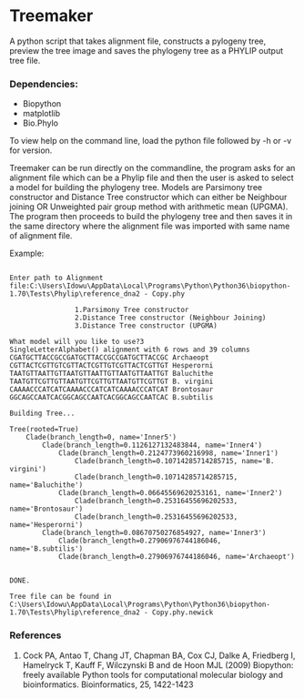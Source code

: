 # Treemaker
A python script that takes alignment file, constructs a pylogeny tree, preview the tree image and saves the phylogeny tree as a PHYLIP output tree file.

### Dependencies:
* Biopython
* matplotlib
* Bio.Phylo

To view help on the command line, load the python file followed by -h or -v for version.

Treemaker can be run directly on the commandline, the program asks for an alignment file which can be a Phylip file and then the user is asked to select a model for building the phylogeny tree. Models are Parsimony tree constructor and Distance Tree constructor which can either be Neighbour joining OR Unweighted pair group method with arithmetic mean (UPGMA). The program then proceeds to build the phylogeny tree and then saves it in the same directory where the alignment file was imported with same name of alignment file.

Example:

```TREEMAKER v0.1 is a phylogeny tree builder that takes alignment files and constructs a relationship tree. Written by Idowu Olawoye @idowuolawoye

Enter path to Alignment file:C:\Users\Idowu\AppData\Local\Programs\Python\Python36\biopython-1.70\Tests\Phylip\reference_dna2 - Copy.phy

                1.Parsimony Tree constructor
                2.Distance Tree constructor (Neighbour Joining)
                3.Distance Tree constructor (UPGMA)

What model will you like to use?3
SingleLetterAlphabet() alignment with 6 rows and 39 columns
CGATGCTTACCGCCGATGCTTACCGCCGATGCTTACCGC Archaeopt
CGTTACTCGTTGTCGTTACTCGTTGTCGTTACTCGTTGT Hesperorni
TAATGTTAATTGTTAATGTTAATTGTTAATGTTAATTGT Baluchithe
TAATGTTCGTTGTTAATGTTCGTTGTTAATGTTCGTTGT B. virgini
CAAAACCCATCATCAAAACCCATCATCAAAACCCATCAT Brontosaur
GGCAGCCAATCACGGCAGCCAATCACGGCAGCCAATCAC B.subtilis

Building Tree...

Tree(rooted=True)
    Clade(branch_length=0, name='Inner5')
        Clade(branch_length=0.1126127132483844, name='Inner4')
            Clade(branch_length=0.2124773960216998, name='Inner1')
                Clade(branch_length=0.10714285714285715, name='B. virgini')
                Clade(branch_length=0.10714285714285715, name='Baluchithe')
            Clade(branch_length=0.06645569620253161, name='Inner2')
                Clade(branch_length=0.25316455696202533, name='Brontosaur')
                Clade(branch_length=0.25316455696202533, name='Hesperorni')
        Clade(branch_length=0.08670750276854927, name='Inner3')
            Clade(branch_length=0.27906976744186046, name='B.subtilis')
            Clade(branch_length=0.27906976744186046, name='Archaeopt')


DONE.

Tree file can be found in C:\Users\Idowu\AppData\Local\Programs\Python\Python36\biopython-1.70\Tests\Phylip\reference_dna2 - Copy.phy.newick
```
### References
1. Cock PA, Antao T, Chang JT, Chapman BA, Cox CJ, Dalke A, Friedberg I, Hamelryck T, Kauff F, Wilczynski B and de Hoon MJL (2009) Biopython: freely available Python tools for computational molecular biology and bioinformatics. Bioinformatics, 25, 1422-1423
